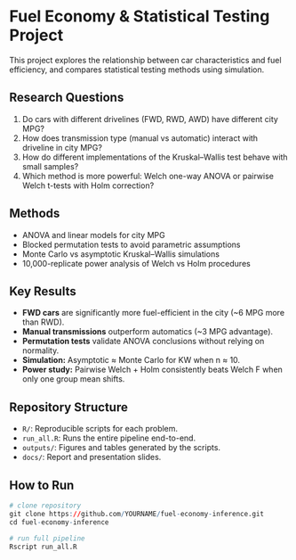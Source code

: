 # Fuel Economy & Statistical Testing Project

This project explores the relationship between car characteristics and fuel efficiency,
and compares statistical testing methods using simulation.

## Research Questions
1. Do cars with different drivelines (FWD, RWD, AWD) have different city MPG?
2. How does transmission type (manual vs automatic) interact with driveline in city MPG?
3. How do different implementations of the Kruskal–Wallis test behave with small samples?
4. Which method is more powerful: Welch one-way ANOVA or pairwise Welch t-tests with Holm correction?

## Methods
- ANOVA and linear models for city MPG
- Blocked permutation tests to avoid parametric assumptions
- Monte Carlo vs asymptotic Kruskal–Wallis simulations
- 10,000-replicate power analysis of Welch vs Holm procedures

## Key Results
- **FWD cars** are significantly more fuel-efficient in the city (~6 MPG more than RWD).
- **Manual transmissions** outperform automatics (~3 MPG advantage).
- **Permutation tests** validate ANOVA conclusions without relying on normality.
- **Simulation:** Asymptotic ≈ Monte Carlo for KW when n ≈ 10.
- **Power study:** Pairwise Welch + Holm consistently beats Welch F when only one group mean shifts.

## Repository Structure
- `R/`: Reproducible scripts for each problem.
- `run_all.R`: Runs the entire pipeline end-to-end.
- `outputs/`: Figures and tables generated by the scripts.
- `docs/`: Report and presentation slides.

## How to Run
```r
# clone repository
git clone https://github.com/YOURNAME/fuel-economy-inference.git
cd fuel-economy-inference

# run full pipeline
Rscript run_all.R
